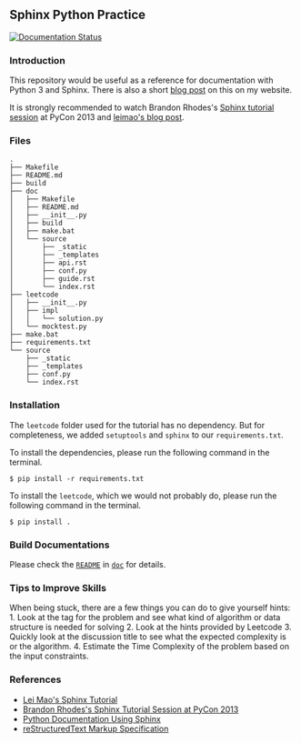 ## Sphinx Python Practice
[![Documentation Status](https://readthedocs.org/projects/sphinx-python-practice/badge/?version=latest)](https://sphinx-python-practice.readthedocs.io/en/latest/?badge=latest)

### Introduction

This repository would be useful as a reference for documentation with Python 3 and Sphinx. There is also a short [blog post](https://s311354.github.io/Louis.github.io/2022/05/08/How-to_Document_Python_Code_by_Using_Sphinx/) on this on my website.

It is strongly recommended to watch Brandon Rhodes's [Sphinx tutorial session](https://www.youtube.com/watch?v=QNHM7q2hLh8) at PyCon 2013 and [leimao's blog post](https://leimao.github.io/blog/Python-Documentation-Using-Sphinx/).

### Files

```
.
├── Makefile
├── README.md
├── build
├── doc
│   ├── Makefile
│   ├── README.md
│   ├── __init__.py
│   ├── build
│   ├── make.bat
│   └── source
│       ├── _static
│       ├── _templates
│       ├── api.rst
│       ├── conf.py
│       ├── guide.rst
│       └── index.rst
├── leetcode
│   ├── __init__.py
│   ├── impl
│   │   └── solution.py
│   └── mocktest.py
├── make.bat
├── requirements.txt
└── source
    ├── _static
    ├── _templates
    ├── conf.py
    └── index.rst
```

### Installation

The `leetcode` folder used for the tutorial has no dependency. But for completeness, we added `setuptools` and `sphinx` to our `requirements.txt`. 

To install the dependencies, please run the following command in the terminal.

```
$ pip install -r requirements.txt
```

To install the `leetcode`, which we would not probably do, please run the following command in the terminal.
```
$ pip install .
```

### Build Documentations

Please check the [`README`](doc/README.md) in [`doc`](doc/) for details.

### Tips to Improve Skills

When being stuck, there are a few things you can do to give yourself hints:
    1. Look at the tag for the problem and see what kind of algorithm or data structure is needed for solving
    2. Look at the hints provided by Leetcode
    3. Quickly look at the discussion title to see what the expected complexity is or the algorithm.
    4. Estimate the Time Complexity of the problem based on the input constraints.

### References
+ [Lei Mao's Sphinx Tutorial](https://github.com/leimao/Sphinx-Python-TriangleLib)
+ [Brandon Rhodes's Sphinx Tutorial Session at PyCon 2013](https://www.youtube.com/watch?v=QNHM7q2hLh8)
+ [Python Documentation Using Sphinx](https://leimao.github.io/blog/Python-Documentation-Using-Sphinx/)
+ [reStructuredText Markup Specification](https://docutils.sourceforge.io/docs/ref/rst/restructuredtext.html)
